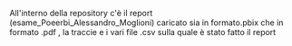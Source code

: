 All'interno della repository c'è il report (esame_Poeerbi_Alessandro_Moglioni) caricato sia in formato.pbix che in formato .pdf , la traccie e i vari file .csv sulla quale è stato fatto il report
